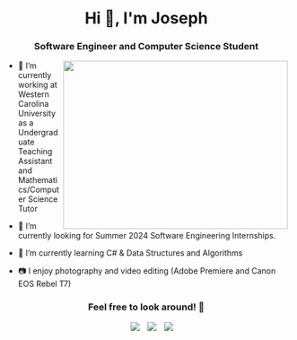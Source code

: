 <h1 align="center"> Hi 👋, I'm
Joseph </a></h1>
<h3 align="center"> Software Engineer and Computer Science Student </h3>
 <a target="_blank" align="center">

  <img align="right" top="300" height="300" width="400" src="https://i.gyazo.com/7d1f66e8596b9be19c5e28e40e8fef67.png">
</a>

- 🔭 I’m currently working at Western Carolina University as a Undergraduate Teaching Assistant and Mathematics/Computer Science Tutor

- 🤝 I’m currently looking for Summer 2024 Software Engineering Internships.

- 🌱 I’m currently learning C# & Data Structures and Algorithms

- 📷 I enjoy photography and video editing (Adobe Premiere and Canon EOS Rebel T7)

<h3 align="center" > Feel free to look around! 🤝 </h3>

<p align="center">

 <div align="center"  class="icons-social" style="margin-left: 10px;">
        <a style="margin-left: 10px;"  target="_blank" href="https://www.linkedin.com/in/josepholadeji/">
			<img src="https://img.icons8.com/doodle/40/000000/linkedin--v2.png"></a>
        <a style="margin-left: 10px;" target="_blank" href="https://github.com/indexjoseph">
		<img src="https://img.icons8.com/doodle/40/000000/github--v1.png"></a>
		<a style="margin-left: 10px;" target="_blank" href="https://stackoverflow.com/users/16072784/indexjoseph?tab=profile">
				<img src="https://img.icons8.com/external-tal-revivo-color-tal-revivo/40/000000/external-stack-overflow-is-a-question-and-answer-site-for-professional-logo-color-tal-revivo.png"></a>
      </div>
</p>


